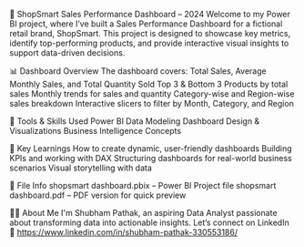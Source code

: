 🛒 ShopSmart Sales Performance Dashboard – 2024
Welcome to my Power BI project, where I’ve built a Sales Performance Dashboard for a fictional retail brand, ShopSmart. This project is designed to showcase key metrics, identify top-performing products, and provide interactive visual insights to support data-driven decisions.

📊 Dashboard Overview
The dashboard covers:
Total Sales, Average Monthly Sales, and Total Quantity Sold
Top 3 & Bottom 3 Products by total sales
Monthly trends for sales and quantity
Category-wise and Region-wise sales breakdown
Interactive slicers to filter by Month, Category, and Region

🎯 Tools & Skills Used
Power BI
Data Modeling
Dashboard Design & Visualizations
Business Intelligence Concepts

📌 Key Learnings
How to create dynamic, user-friendly dashboards
Building KPIs and working with DAX
Structuring dashboards for real-world business scenarios
Visual storytelling with data

📁 File Info
shopsmart dashboard.pbix – Power BI Project file
shopsmart dashboard.pdf – PDF version for quick preview

🙋‍♂️ About Me
I'm Shubham Pathak, an aspiring Data Analyst passionate about transforming data into actionable insights.
Let’s connect on LinkedIn 💼
https://www.linkedin.com/in/shubham-pathak-330553186/
